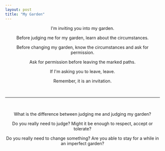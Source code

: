 ```yaml
---
layout: post
title: "My Garden"
---
```

<link rel="stylesheet" href="/css/post.css">

<div style="text-align:center">
<p>I'm inviting you into my garden.</p>
<p>Before judging me for my garden, learn about the circumstances.</p>
<p>Before changing my garden, know the circumstances and ask for permission.</p>
<p>Ask for permission before leaving the marked paths.</p>
<p>If I'm asking you to leave, leave.</p>
<p>Remember, it is an invitation.</p>
</div>
<br/>
<hr>
<br/>

<div style="text-align:center">
<p>What is the difference between judging me and judging my garden?</p>
<p>Do you really need to judge? Might it be enough to respect, accept or tolerate?</p>
<p>Do you really need to change something? Are you able to stay for a while in an imperfect garden?</p>
</div>
